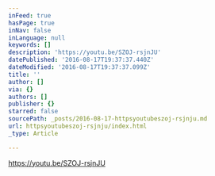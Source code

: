 ```yaml
---
inFeed: true
hasPage: true
inNav: false
inLanguage: null
keywords: []
description: 'https://youtu.be/SZOJ-rsjnJU'
datePublished: '2016-08-17T19:37:37.440Z'
dateModified: '2016-08-17T19:37:37.099Z'
title: ''
author: []
via: {}
authors: []
publisher: {}
starred: false
sourcePath: _posts/2016-08-17-httpsyoutubeszoj-rsjnju.md
url: httpsyoutubeszoj-rsjnju/index.html
_type: Article

---
```

https://youtu.be/SZOJ-rsjnJU